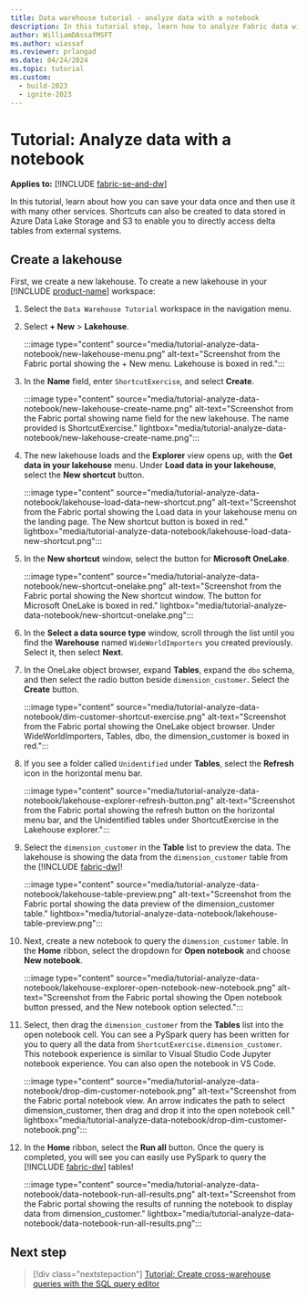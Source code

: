 ```yaml
---
title: Data warehouse tutorial - analyze data with a notebook
description: In this tutorial step, learn how to analyze Fabric data with a notebook.
author: WilliamDAssafMSFT
ms.author: wiassaf
ms.reviewer: prlangad
ms.date: 04/24/2024
ms.topic: tutorial
ms.custom:
  - build-2023
  - ignite-2023
---
```


# Tutorial: Analyze data with a notebook

**Applies to:** [!INCLUDE [fabric-se-and-dw](includes/applies-to-version/fabric-se-and-dw.md)]

In this tutorial, learn about how you can save your data once and then use it with many other services.  Shortcuts can also be created to data stored in Azure Data Lake Storage and S3 to enable you to directly access delta tables from external systems.

## Create a lakehouse

First, we create a new lakehouse. To create a new lakehouse in your [!INCLUDE [product-name](../includes/product-name.md)] workspace:

1. Select the `Data Warehouse Tutorial` workspace in the navigation menu.
1. Select **+ New** > **Lakehouse**.

    :::image type="content" source="media/tutorial-analyze-data-notebook/new-lakehouse-menu.png" alt-text="Screenshot from the Fabric portal showing the + New menu. Lakehouse is boxed in red.":::

1. In the **Name** field, enter `ShortcutExercise`, and select **Create**.

    :::image type="content" source="media/tutorial-analyze-data-notebook/new-lakehouse-create-name.png" alt-text="Screenshot from the Fabric portal showing name field for the new lakehouse. The name provided is ShortcutExercise." lightbox="media/tutorial-analyze-data-notebook/new-lakehouse-create-name.png":::

1. The new lakehouse loads and the **Explorer** view opens up, with the **Get data in your lakehouse** menu. Under **Load data in your lakehouse**, select the **New shortcut** button.

    :::image type="content" source="media/tutorial-analyze-data-notebook/lakehouse-load-data-new-shortcut.png" alt-text="Screenshot from the Fabric portal showing the Load data in your lakehouse menu on the landing page. The New shortcut button is boxed in red." lightbox="media/tutorial-analyze-data-notebook/lakehouse-load-data-new-shortcut.png":::

1. In the **New shortcut** window, select the button for **Microsoft OneLake**.

    :::image type="content" source="media/tutorial-analyze-data-notebook/new-shortcut-onelake.png" alt-text="Screenshot from the Fabric portal showing the New shortcut window. The button for Microsoft OneLake is boxed in red." lightbox="media/tutorial-analyze-data-notebook/new-shortcut-onelake.png":::

1. In the **Select a data source type** window, scroll through the list until you find the **Warehouse** named `WideWorldImporters` you created previously. Select it, then select **Next**.
1. In the OneLake object browser, expand **Tables**, expand the `dbo` schema, and then select the radio button beside `dimension_customer`. Select the **Create** button. 

    :::image type="content" source="media/tutorial-analyze-data-notebook/dim-customer-shortcut-exercise.png" alt-text="Screenshot from the Fabric portal showing the OneLake object browser. Under WideWorldImporters, Tables, dbo, the dimension_customer is boxed in red.":::

1. If you see a folder called `Unidentified` under **Tables**, select the **Refresh** icon in the horizontal menu bar.

    :::image type="content" source="media/tutorial-analyze-data-notebook/lakehouse-explorer-refresh-button.png" alt-text="Screenshot from the Fabric portal showing the refresh button on the horizontal menu bar, and the Unidentified tables under ShortcutExercise in the Lakehouse explorer.":::

1. Select the `dimension_customer` in the **Table** list to preview the data. The lakehouse is showing the data from the `dimension_customer` table from the [!INCLUDE [fabric-dw](includes/fabric-dw.md)]!

    :::image type="content" source="media/tutorial-analyze-data-notebook/lakehouse-table-preview.png" alt-text="Screenshot from the Fabric portal showing the data preview of the dimension_customer table." lightbox="media/tutorial-analyze-data-notebook/lakehouse-table-preview.png":::

1. Next, create a new notebook to query the `dimension_customer` table. In the **Home** ribbon, select the dropdown for **Open notebook** and choose **New notebook**.

    :::image type="content" source="media/tutorial-analyze-data-notebook/lakehouse-explorer-open-notebook-new-notebook.png" alt-text="Screenshot from the Fabric portal showing the Open notebook button pressed, and the New notebook option selected.":::

1. Select, then drag the `dimension_customer` from the **Tables** list into the open notebook cell. You can see a PySpark query has been written for you to query all the data from `ShortcutExercise.dimension_customer`. This notebook experience is similar to Visual Studio Code Jupyter notebook experience. You can also open the notebook in VS Code.

    :::image type="content" source="media/tutorial-analyze-data-notebook/drop-dim-customer-notebook.png" alt-text="Screenshot from the Fabric portal notebook view. An arrow indicates the path to select dimension_customer, then drag and drop it into the open notebook cell." lightbox="media/tutorial-analyze-data-notebook/drop-dim-customer-notebook.png":::

1. In the **Home** ribbon, select the **Run all** button. Once the query is completed, you will see you can easily use PySpark to query the [!INCLUDE [fabric-dw](includes/fabric-dw.md)] tables!

    :::image type="content" source="media/tutorial-analyze-data-notebook/data-notebook-run-all-results.png" alt-text="Screenshot from the Fabric portal showing the results of running the notebook to display data from dimension_customer." lightbox="media/tutorial-analyze-data-notebook/data-notebook-run-all-results.png":::

## Next step

> [!div class="nextstepaction"]
> [Tutorial: Create cross-warehouse queries with the SQL query editor](tutorial-sql-cross-warehouse-query-editor.md)
